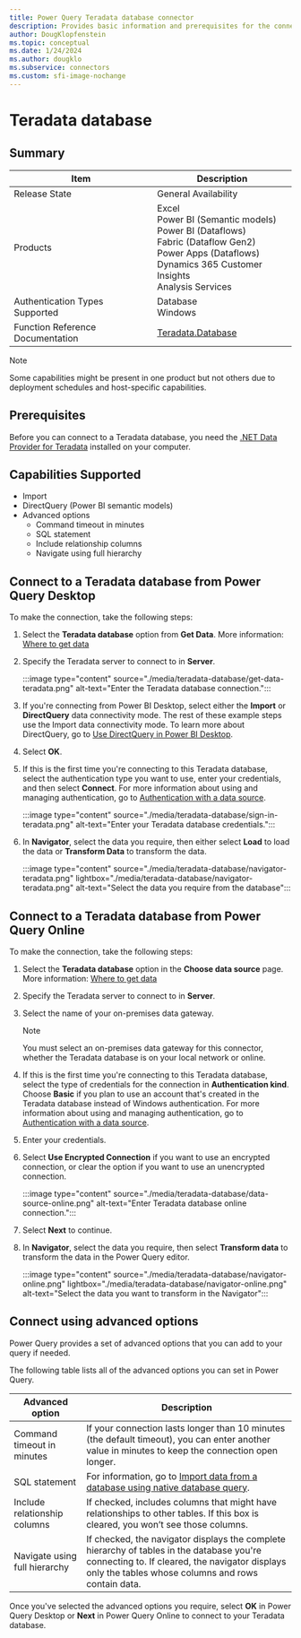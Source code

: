 ```yaml
---
title: Power Query Teradata database connector
description: Provides basic information and prerequisites for the connector, and instructions on how to connect to your Teradata database.
author: DougKlopfenstein
ms.topic: conceptual
ms.date: 1/24/2024
ms.author: dougklo
ms.subservice: connectors
ms.custom: sfi-image-nochange
---
```


# Teradata database

## Summary

| Item | Description |
| ---- | ----------- |
| Release State | General Availability |
| Products | Excel<br/>Power BI (Semantic models)<br/>Power BI (Dataflows)<br/>Fabric (Dataflow Gen2)<br/>Power Apps (Dataflows)<br/>Dynamics 365 Customer Insights<br/>Analysis Services |
| Authentication Types Supported | Database<br/>Windows |
| Function Reference Documentation | [Teradata.Database](/powerquery-m/teradata-database) |

> [!NOTE]
> Some capabilities might be present in one product but not others due to deployment schedules and host-specific capabilities.

## Prerequisites

Before you can connect to a Teradata database, you need the [.NET Data Provider for Teradata](https://downloads.teradata.com/download/connectivity/net-data-provider-for-teradata) installed on your computer.

## Capabilities Supported

* Import
* DirectQuery (Power BI semantic models)
* Advanced options
  * Command timeout in minutes
  * SQL statement
  * Include relationship columns
  * Navigate using full hierarchy

## Connect to a Teradata database from Power Query Desktop

To make the connection, take the following steps:

1. Select the **Teradata database** option from **Get Data**. More information: [Where to get data](../where-to-get-data.md)

2. Specify the Teradata server to connect to in **Server**.

   :::image type="content" source="./media/teradata-database/get-data-teradata.png" alt-text="Enter the Teradata database connection.":::

3. If you're connecting from Power BI Desktop, select either the **Import** or **DirectQuery** data connectivity mode. The rest of these example steps use the Import data connectivity mode. To learn more about DirectQuery, go to [Use DirectQuery in Power BI Desktop](/power-bi/connect-data/desktop-use-directquery).

4. Select **OK**.

5. If this is the first time you're connecting to this Teradata database, select the authentication type you want to use, enter your credentials, and then select **Connect**. For more information about using and managing authentication, go to [Authentication with a data source](../connectorauthentication.md).

   :::image type="content" source="./media/teradata-database/sign-in-teradata.png" alt-text="Enter your Teradata database credentials.":::

6. In **Navigator**, select the data you require, then either select **Load** to load the data or **Transform Data** to transform the data.

   :::image type="content" source="./media/teradata-database/navigator-teradata.png" lightbox="./media/teradata-database/navigator-teradata.png" alt-text="Select the data you require from the database":::
## Connect to a Teradata database from Power Query Online

To make the connection, take the following steps:

1. Select the **Teradata database** option in the **Choose data source** page. More information: [Where to get data](../where-to-get-data.md)

2. Specify the Teradata server to connect to in **Server**.

3. Select the name of your on-premises data gateway.

   > [!NOTE]
   > You must select an on-premises data gateway for this connector, whether the Teradata database is on your local network or online.

4. If this is the first time you're connecting to this Teradata database, select the type of credentials for the connection in **Authentication kind**. Choose **Basic** if you plan to use an account that's created in the Teradata database instead of Windows authentication. For more information about using and managing authentication, go to [Authentication with a data source](../connectorauthentication.md).

5. Enter your credentials.

6. Select **Use Encrypted Connection** if you want to use an encrypted connection, or clear the option if you want to use an unencrypted connection.

   :::image type="content" source="./media/teradata-database/data-source-online.png" alt-text="Enter Teradata database online connection.":::

7. Select **Next** to continue.

8. In **Navigator**, select the data you require, then select **Transform data** to transform the data in the Power Query editor.

   :::image type="content" source="./media/teradata-database/navigator-online.png" lightbox="./media/teradata-database/navigator-online.png" alt-text="Select the data you want to transform in the Navigator":::
## Connect using advanced options

Power Query provides a set of advanced options that you can add to your query if needed.

The following table lists all of the advanced options you can set in Power Query.

| Advanced option | Description |
| --------------- | ----------- |
| Command timeout in minutes | If your connection lasts longer than 10 minutes (the default timeout), you can enter another value in minutes to keep the connection open longer. |
| SQL statement | For information, go to [Import data from a database using native database query](../native-database-query.md). |
| Include relationship columns | If checked, includes columns that might have relationships to other tables. If this box is cleared, you won’t see those columns. |
| Navigate using full hierarchy | If checked, the navigator displays the complete hierarchy of tables in the database you're connecting to. If cleared, the navigator displays only the tables whose columns and rows contain data. |

Once you've selected the advanced options you require, select **OK** in Power Query Desktop or **Next** in Power Query Online to connect to your Teradata database.
